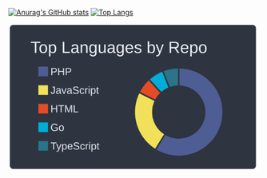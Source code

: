 [![Anurag's GitHub stats](https://github-readme-stats.vercel.app/api?username=t-aburasoba)](https://github.com/anuraghazra/github-readme-stats)
[![Top Langs](https://github-readme-stats.vercel.app/api/top-langs/?username=t-aburasoba&langs_count=3)](https://github.com/anuraghazra/github-readme-stats)


[![](https://raw.githubusercontent.com/t-aburasoba/t-aburasoba/main/profile-summary-card-output/nord_dark/1-repos-per-language.svg)](https://github.com/vn7n24fzkq/github-profile-summary-cards)
